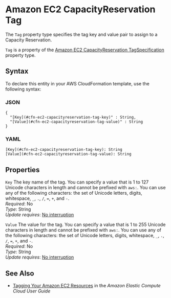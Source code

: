 # Amazon EC2 CapacityReservation Tag<a name="aws-properties-ec2-capacityreservation-tag"></a>

<a name="aws-properties-ec2-capacityreservation-tag-description"></a>The `Tag` property type specifies the tag key and value pair to assign to a Capacity Reservation\.

<a name="aws-properties-ec2-capacityreservation-tag-inheritance"></a>`Tag` is a property of the [Amazon EC2 CapacityReservation TagSpecification](aws-properties-ec2-capacityreservation-tagspecification.md) property type\.

## Syntax<a name="aws-properties-ec2-capacityreservation-tag-syntax"></a>

To declare this entity in your AWS CloudFormation template, use the following syntax:

### JSON<a name="aws-properties-ec2-capacityreservation-tag-syntax.json"></a>

```
{
  "[Key](#cfn-ec2-capacityreservation-tag-key)" : String,
  "[Value](#cfn-ec2-capacityreservation-tag-value)" : String
}
```

### YAML<a name="aws-properties-ec2-capacityreservation-tag-syntax.yaml"></a>

```
[Key](#cfn-ec2-capacityreservation-tag-key): String
[Value](#cfn-ec2-capacityreservation-tag-value): String
```

## Properties<a name="aws-properties-ec2-capacityreservation-tag-properties"></a>

`Key`  <a name="cfn-ec2-capacityreservation-tag-key"></a>
The key name of the tag\. You can specify a value that is 1 to 127 Unicode characters in length and cannot be prefixed with `aws:`\. You can use any of the following characters: the set of Unicode letters, digits, whitespace, `_`, `.`, `/`, `=`, `+`, and `-`\.  
*Required*: No  
*Type*: String  
*Update requires*: [No interruption](using-cfn-updating-stacks-update-behaviors.md#update-no-interrupt)

`Value`  <a name="cfn-ec2-capacityreservation-tag-value"></a>
The value for the tag\. You can specify a value that is 1 to 255 Unicode characters in length and cannot be prefixed with `aws:`\. You can use any of the following characters: the set of Unicode letters, digits, whitespace, `_`, `.`, `/`, `=`, `+`, and `-`\.  
*Required*: No  
*Type*: String  
*Update requires*: [No interruption](using-cfn-updating-stacks-update-behaviors.md#update-no-interrupt)

## See Also<a name="aws-properties-ec2-capacityreservation-tag-seealso"></a>
+ [Tagging Your Amazon EC2 Resources](https://docs.aws.amazon.com/AWSEC2/latest/UserGuide/Using_Tags.html) in the *Amazon Elastic Compute Cloud User Guide*